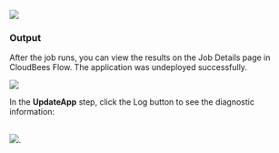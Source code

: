 <br />
<img src="../../plugins/EC-WebLogic/images/UpdateApp/EC-WLSUpdateAppStatus2.png" />

<h3>Output</h3>
<p>After the job runs, you can view the results on the Job Details page in CloudBees Flow. The application was undeployed successfully.</p>
<img src="../../plugins/EC-WebLogic/images/UpdateApp/EC-WLSUpdateAppStatus3.png" />
<p>In the <b>UpdateApp</b> step, click the Log button to see the diagnostic information:</p>
<br />
<img src="../../plugins/EC-WebLogic/images/UpdateApp/EC-WLSUpdateAppStatus4.png" />.
